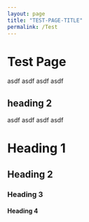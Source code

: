 ```yaml
---
layout: page
title: "TEST-PAGE-TITLE"
permalink: /Test
---
```


# Test Page
asdf asdf asdf asdf

## heading 2
asdf asdf asdf asdf

# Heading 1
## Heading 2
### Heading 3
#### Heading 4
